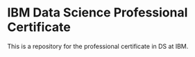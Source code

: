 # IBM Data Science Professional Certificate

This is a repository for the professional certificate in DS at IBM.
